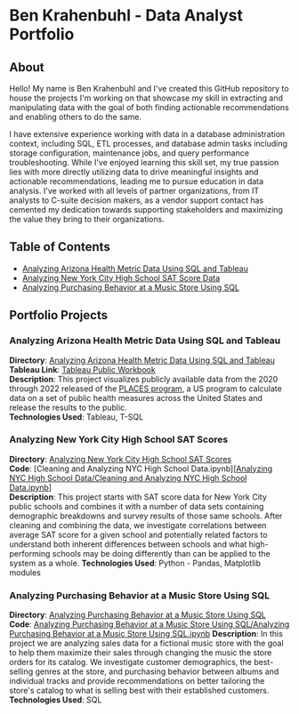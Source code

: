 # Ben Krahenbuhl - Data Analyst Portfolio
## About

Hello! My name is Ben Krahenbuhl and I've created this GitHub repository to house the projects I'm working on that showcase my skill in extracting and manipulating data with the goal of both finding actionable recommendations and enabling others to do the same.

I have extensive experience working with data in a database administration context, including SQL, ETL processes, and database admin tasks including storage configuration, maintenance jobs, and query performance troubleshooting. While I've enjoyed learning this skill set, my true passion lies with more directly utilizing data to drive meaningful insights and actionable recommendations, leading me to pursue education in data analysis. I've worked with all levels of partner organizations, from IT analysts to C-suite decision makers, as a vendor support contact has cemented my dedication towards supporting stakeholders and maximizing the value they bring to their organizations.

## Table of Contents
* [Analyzing Arizona Health Metric Data Using SQL and Tableau](https://github.com/brkrahenbuhl/Data-Analyst-Portfolio/tree/main/Analyzing%20Arizona%20Health%20Metric%20Data%20Using%20SQL%20and%20Tableau)
* [Analyzing New York City High School SAT Score Data](https://github.com/brkrahenbuhl/Data-Analyst-Portfolio/tree/main/Analyzing%20NYC%20High%20School%20Data)
* [Analyzing Purchasing Behavior at a Music Store Using SQL](https://github.com/brkrahenbuhl/Data-Analyst-Portfolio/tree/main/Analyzing%20Purchasing%20Behavior%20at%20a%20Music%20Store%20Using%20SQL)

## Portfolio Projects
### Analyzing Arizona Health Metric Data Using SQL and Tableau
**Directory**: [Analyzing Arizona Health Metric Data Using SQL and Tableau](https://github.com/brkrahenbuhl/Data-Analyst-Portfolio/tree/main/Analyzing%20Arizona%20Health%20Metric%20Data%20Using%20SQL%20and%20Tableau)<br>
**Tableau Link**: [Tableau Public Workbook](https://public.tableau.com/app/profile/ben.krahenbuhl/viz/ArizonaPublicHealthMeasureExplorationWorkbook/Dashboard1)<br>
**Description**: This project visualizes publicly available data from the 2020 through 2022 released of the [PLACES program](https://www.cdc.gov/places/index.html), a US program to calculate data on a set of public health measures across the United States and release the results to the public.<br>
**Technologies Used**: Tableau, T-SQL

### Analyzing New York City High School SAT Scores
**Directory**: [Analyzing New York City High School SAT Scores](https://github.com/brkrahenbuhl/Data-Analyst-Portfolio/tree/main/Analyzing%20NYC%20High%20School%20Data)<br>
**Code**: [Cleaning and Analyzing NYC High School Data.ipynb][[Analyzing NYC High School Data/Cleaning and Analyzing NYC High School Data.ipynb](https://github.com/brkrahenbuhl/Data-Analyst-Portfolio/blob/b72091435ec2d665c9bf8f45263aec85cd45e024/Analyzing%20NYC%20High%20School%20Data/Cleaning%20and%20Analyzing%20NYC%20High%20School%20Data.ipynb)]<br>
**Description**: This project starts with SAT score data for New York City public schools and combines it with a number of data sets containing demographic breakdowns and survey results of those same schools. After cleaning and combining the data, we investigate correlations between average SAT score for a given school and potentially related factors to understand both inherent differences between schools and what high-performing schools may be doing differently than can be applied to the system as a whole.
**Technologies Used**: Python - Pandas, Matplotlib modules

### Analyzing Purchasing Behavior at a Music Store Using SQL
**Directory**: [Analyzing Purchasing Behavior at a Music Store Using SQL](https://github.com/brkrahenbuhl/Data-Analyst-Portfolio/tree/main/Analyzing%20Purchasing%20Behavior%20at%20a%20Music%20Store%20Using%20SQL#analyzing-purchasing-behavior-at-a-music-store-using-sql)<br>
**Code**: [Analyzing Purchasing Behavior at a Music Store Using SQL/Analyzing Purchasing Behavior at a Music Store Using SQL.ipynb](https://github.com/brkrahenbuhl/Data-Analyst-Portfolio/blob/b72091435ec2d665c9bf8f45263aec85cd45e024/Analyzing%20Purchasing%20Behavior%20at%20a%20Music%20Store%20Using%20SQL/Analyzing%20Purchasing%20Behavior%20at%20a%20Music%20Store%20Using%20SQL.ipynb)
**Description**: In this project we are analyzing sales data for a fictional music store with the goal to help them maximize their sales through changing the music the store orders for its catalog. We investigate customer demographics, the best-selling genres at the store, and purchasing behavior between albums and individual tracks and provide recommendations on better tailoring the store's catalog to what is selling best with their established customers. <br>
**Technologies Used**: SQL
